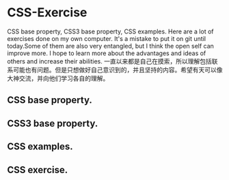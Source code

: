 # CSS-Exercise
CSS base property, CSS3 base property, CSS examples. 
Here are a lot of exercises done on my own computer. It's a mistake to put it on git until today.Some of them are also very entangled, but I think the open self can improve more. I hope to learn more about the advantages and ideas of others and increase their abilities.
一直以来都是自己在摸索，所以理解包括联系可能也有问题。但是只想做好自己意识到的，并且坚持的内容。希望有天可以像大神交流，并向他们学习各自的理解。

## CSS base property.

## CSS3 base property.

## CSS examples.

## CSS exercise.
